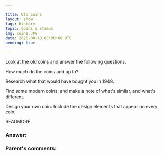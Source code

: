 ```yaml
---

title: Old coins
layout: show
tags: History
topic: Coins & stamps
img: coins.JPG
date: 2020-08-18 00:00:00 UTC
pending: true

---
```


Look at the old coins and answer the following questions.

How much do the coins add up to?

Research what that would have bought you in 1948.

Find some modern coins, and make a note of what's similar, and what's different.

Design your own coin. Include the design elements that appear on every coin.

READMORE

### Answer:

### Parent's comments:

